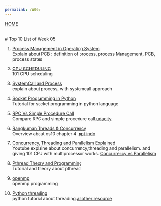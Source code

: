 ```yaml
---
permalink: /W06/
---
```

[HOME](../)

<br>
# Top 10 List of Week 05

1. [Process Management in Operating System](https://www.guru99.com/process-management-pcb.html)<br>
Explain about PCB : definition of process, process Management, PCB, process states

2. [CPU SCHEDULING](https://www.geeksforgeeks.org/cpu-scheduling-in-operating-systems/)<br>
101 CPU scheduling

3. [SystemCall and Process](https://student.cs.uwaterloo.ca/~cs350/F16/notes/proc-2up.pdf)<br>
explain about process, with systemcall approach

4. [Socket Programming in Python ](https://realpython.com/python-sockets/)<br>
Tutorial for socket programming in python language

5. [RPC Vs Simple Procedure Call](https://www.youtube.com/watch?v=gr7oaiUsxSU)<br>
Compare RPC and simple procedure call.[udacity](https://youtu.be/cf2iw6FoKeI)

6. [Rangkuman Threads & Concurrency](https://www.cs.uic.edu/~jbell/CourseNotes/OperatingSystems/4_Threads.html) <br>
Overview about os10 chapter 4 .[ppt indo](www.rakhmadhany.lecture.ub.ac.id/files/2015/03/4.-Thread.ppt)

7. [Concurrency, Threading and Parallelism Explained](https://www.youtube.com/watch?v=olYdb0DdGtM) <br>
Youtube explaine about concurrency,threading and parallelism. and giving 101 CPU with multiprocessor works. [Concurrency vs Parallelism](https://binaryterms.com/multithreading-models-in-operating-system.html)

8. [Pthread Theory and Programming](https://computing.llnl.gov/tutorials/pthreads/)<br>
Tutorial and theory about pthread 

9. [openmp](https://curc.readthedocs.io/en/latest/programming/OpenMP-C.html#)<br>
openmp programming

10. [Python threading ](https://realpython.com/intro-to-python-threading/)<br>
python tutorial about threading.[another resource](https://www.toptal.com/python/beginners-guide-to-concurrency-and-parallelism-in-python)

